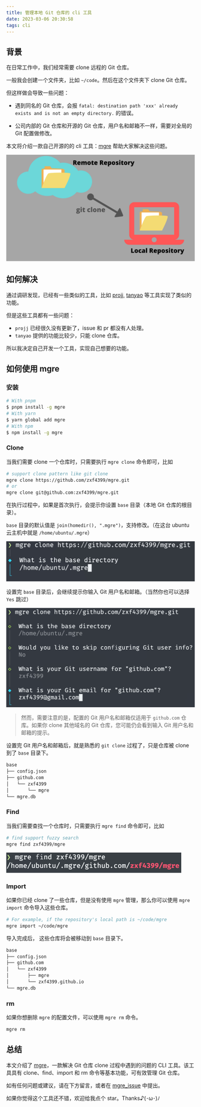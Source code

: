 ```yaml
---
title: 管理本地 Git 仓库的 cli 工具
date: 2023-03-06 20:30:58
tags: cli
---
```


## 背景

在日常工作中，我们经常需要 clone 远程的 Git 仓库。

一般我会创建一个文件夹，比如 `~/code`。然后在这个文件夹下 clone Git 仓库。

但这样做会导致一些问题：

- 遇到同名的 Git 仓库，会报 `fatal: destination path 'xxx' already exists and is not an empty directory.` 的错误。

- 公司内部的 Git 仓库和开源的 Git 仓库，用户名和邮箱不一样，需要对全局的 Git 配置做修改。

本文将介绍一款自己开源的的 cli 工具：[mgre](https://github.com/zxf4399/mgre) 帮助大家解决这些问题。

![git_clone_to_local_repo](https://raw.githubusercontent.com/zxf4399/oss/main/2023/03/07/1623155541-103268.png)

<!-- more -->

## 如何解决

通过调研发现，已经有一些类似的工具，比如 [projj](https://github.com/popomore/projj), [tanyao](https://github.com/xn-sakina/tanyao) 等工具实现了类似的功能。

但是这些工具都有一些问题：

- `projj` 已经很久没有更新了，issue 和 pr 都没有人处理。
- `tanyao` 提供的功能比较少，只能 clone 仓库。

所以我决定自己开发一个工具，实现自己想要的功能。

## 如何使用 mgre

### 安装

```bash
# With pnpm
$ pnpm install -g mgre
# With yarn
$ yarn global add mgre
# With npm
$ npm install -g mgre
```

### Clone

当我们需要 clone 一个仓库时，只需要执行 `mgre clone` 命令即可，比如

```bash
# support clone pattern like git clone
mgre clone https://github.com/zxf4399/mgre.git
# or
mgre clone git@github.com:zxf4399/mgre.git
```

在执行过程中，如果是首次执行，会提示你设置 `base` 目录（本地 Git 仓库的根目录）。

`base` 目录的默认值是 `join(homedir(), ".mgre")`，支持修改。（在这台 ubuntu 云主机中就是 `/home/ubuntu/.mgre`）

![what_is_the_base_directory](https://raw.githubusercontent.com/zxf4399/oss/main/2023/03/06/oz6ivU.jpg)

设置完 `base` 目录后，会继续提示你输入 Git 用户名和邮箱。（当然你也可以选择 `Yes` 跳过）

![git_username_email](https://raw.githubusercontent.com/zxf4399/oss/main/2023/03/06/keMUlk.png)

> 然而，需要注意的是，配置的 Git 用户名和邮箱仅适用于 `github.com` 仓库。如果你 clone 其他域名的 Git 仓库，您可能仍会看到输入 Git 用户名和邮箱的提示。

设置完 Git 用户名和邮箱后，就是熟悉的 `git clone` 过程了，只是仓库被 clone 到了 `base` 目录下。

```bash
base
├── config.json
├── github.com
│   └── zxf4399
│       └── mgre
└── mgre.db
```

### Find

当我们需要查找一个仓库时，只需要执行 `mgre find` 命令即可，比如

```bash
# find support fuzzy search
mgre find zxf4399/mgre
```

![find](https://raw.githubusercontent.com/zxf4399/oss/main/2023/03/07/hCZHLr.png)

### Import

如果你已经 clone 了一些仓库，但是没有使用 `mgre` 管理，那么你可以使用 `mgre import` 命令导入这些仓库。

```bash
# For example, if the repository's local path is ~/code/mgre
mgre import ~/code/mgre
```

导入完成后， 这些仓库将会被移动到 `base` 目录下。

```bash
base
├── config.json
├── github.com
│   └── zxf4399
│       ├── mgre
│       └── zxf4399.github.io
└── mgre.db

```

### rm

如果你想删除 `mgre` 的配置文件，可以使用 `mgre rm` 命令。

```bash
mgre rm
```

## 总结

本文介绍了 [mgre](https://github.com/zxf4399/mgre)，一款解决 Git 仓库 clone 过程中遇到的问题的 CLI 工具。该工具具有 clone、find、import 和 rm 命令等基本功能，可有效管理 Git 仓库。

如有任何问题或建议，请在下方留言，或者在 [mgre_issue](https://github.com/zxf4399/mgre/issues) 中提出。

如果你觉得这个工具还不错，欢迎给我点个 star。Thanks♪(･ω･)ﾉ
